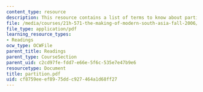```yaml
---
content_type: resource
description: This resource contains a list of terms to know about partition and independence.
file: /media/courses/21h-571-the-making-of-modern-south-asia-fall-2006/cf8759eeef8975ddc927464a1d68ff27_partition.pdf
file_type: application/pdf
learning_resource_types:
- Readings
ocw_type: OCWFile
parent_title: Readings
parent_type: CourseSection
parent_uid: c2cd97fe-fdd7-e66e-5f6c-535e7e47b9e6
resourcetype: Document
title: partition.pdf
uid: cf8759ee-ef89-75dd-c927-464a1d68ff27
---
```

